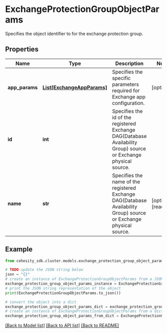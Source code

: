 # ExchangeProtectionGroupObjectParams

Specifies the object identifier to for the exchange protection group.

## Properties

Name | Type | Description | Notes
------------ | ------------- | ------------- | -------------
**app_params** | [**List[ExchangeAppParams]**](ExchangeAppParams.md) | Specifies the specific parameters required for Exchange app configuration. | [optional] 
**id** | **int** | Specifies the id of the registered Exchange DAG(Database Availability Group) source or Exchange physical source. | 
**name** | **str** | Specifies the name of the registered Exchange DAG(Database Availability Group) source or Exchange physical source. | [optional] [readonly] 

## Example

```python
from cohesity_sdk.cluster.models.exchange_protection_group_object_params import ExchangeProtectionGroupObjectParams

# TODO update the JSON string below
json = "{}"
# create an instance of ExchangeProtectionGroupObjectParams from a JSON string
exchange_protection_group_object_params_instance = ExchangeProtectionGroupObjectParams.from_json(json)
# print the JSON string representation of the object
print(ExchangeProtectionGroupObjectParams.to_json())

# convert the object into a dict
exchange_protection_group_object_params_dict = exchange_protection_group_object_params_instance.to_dict()
# create an instance of ExchangeProtectionGroupObjectParams from a dict
exchange_protection_group_object_params_from_dict = ExchangeProtectionGroupObjectParams.from_dict(exchange_protection_group_object_params_dict)
```
[[Back to Model list]](../README.md#documentation-for-models) [[Back to API list]](../README.md#documentation-for-api-endpoints) [[Back to README]](../README.md)


